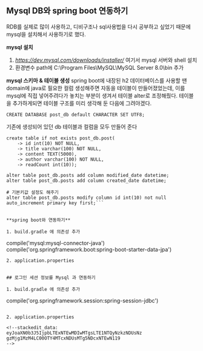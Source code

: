

## Mysql DB와 spring boot 연동하기

RDB를 실제로 많이 사용하고, 디비구조나 sql사용법을 다시 공부하고 싶었기 때문에 mysql을 설치해서 사용하기로 했다.

**mysql 설치**
1. *https://dev.mysql.com/downloads/installer/* 여기서 mysql 서버와 shell 설치
2. 환경변수 path에 C:\Program Files\MySQL\MySQL Server 8.0\bin 추가

**mysql 스키마 & 테이블 생성**
spring boot에 내장된 h2 데이터베이스를 사용할 땐 domain에 java로 필요한 컬럼 생성해주면 자동을 테이블이 만들어졌었는데, 이를 mysql에 직접 넣어주려다가 놓치는 부분이 생겨서 테이블 alter로 조정해줬다.
테이블을 추가하게되면 테이블 구조를 미리 생각해 둔 다음에 그려야겠다.
```
CREATE DATABASE post_db default CHARACTER SET UTF8;  
```
기존에 생성되어 있던 db 테이블과 컬럼을 모두 만들어 준다
```
create table if not exists post_db.post(
    -> id int(10) NOT NULL,
    -> title varchar(100) NOT NULL,
    -> content TEXT(5000),
    -> author varchar(100) NOT NULL,
    -> readCount int(10));

alter table post_db.posts add column modified_date datetime;
alter table post_db.posts add column created_date datetime;

# 기본키값 설정도 해주기
alter table post_db.posts modify column id int(10) not null auto_increment primary key first;```


**spring boot와 연동하기**

1. build.gradle 에 의존성 추가
```
compile('mysql:mysql-connector-java')
compile('org.springframework.boot:spring-boot-starter-data-jpa')
```
2. application.properties


## 로그인 세션 정보를 Mysql 과 연동하기

1. build.gradle 에 의존성 추가
```
compile('org.springframework.session:spring-session-jdbc')
```

2. application.properties

<!--stackedit_data:
eyJoaXN0b3J5IjpbLTExNTEwMDIwMTgsLTE1NTQyNzkzNDUsNz
gzMjg1MzM4LC00OTY4MTcxNDUsMTg5NDcxNTEwN119
-->